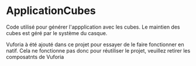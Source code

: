 # ApplicationCubes

Code utilisé pour générer l'appplication avec les cubes. Le maintien des cubes est géré par le système du casque.

Vuforia à été ajouté dans ce projet pour essayer de le faire fonctionner en natif. Cela ne fonctionne pas donc pour réutiliser le projet, veuillez retirer les composatnts de Vuforia
